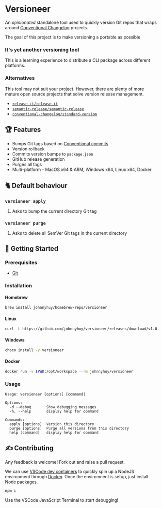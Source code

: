 # Versioneer

An *opinionated* standalone tool used to quickly version Git repos that wraps around [Conventional Changelog](https://github.com/conventional-changelog) projects.

The goal of this project is to make versioning a portable as possible.

### It's yet another versioning tool

This is a learning experience to distribute a CLI package across different platforms.

### Alternatives

This tool may not suit your project. However, there are plenty of more mature open source projects that solve version release management.

- [`release-it/release-it`](https://github.com/release-it/release-it#git)
- [`semantic-release/semantic-release`](https://github.com/semantic-release/semantic-release)
- [`conventional-changelog/standard-version`](https://github.com/conventional-changelog/standard-version)

## 🏆 Features

- Bumps Git tags based on [Conventional commits](https://www.conventionalcommits.org/en/v1.0.0/)
- Version rollback
- Commits version bumps to `package.json`
- GitHub release generation
- Purges all tags
- Multi-platform - MacOS x64 & ARM, Windows x64, Linux x64, Docker

## 🐈 Default behaviour

### `versioneer apply`

1. Asks to bump the current directory Git tag

### `versioneer purge`

1. Asks to delete all SemVer Git tags in the current directory

## 🚀 Getting Started


### Prerequisites

- [Git](https://git-scm.com/)

### Installation

#### Homebrew

```bash
brew install johnnyhuy/homebrew-repo/versioneer
```

#### Linux

```bash
curl -L https://github.com/johnnyhuy/versioneer/releases/download/v1.0.0/versioneer-linux-x64.tar.gz -O - | tar -xf /usr/local/bin/versioneer
```

#### Windows

```bash
choco install -y versioneer
```

#### Docker

```bash
docker run -v $PWD:/opt/workspace --rm johnnyhuy/versioneer
```

### Usage

```text
Usage: versioneer [options] [command]

Options:
  -d --debug       Show debugging messages
  -h, --help       display help for command

Commands:
  apply [options]  Version this directory
  purge [options]  Purge all versions from this directory
  help [command]   display help for command
```

## ✍️ Contributing

Any feedback is welcome! Fork out and raise a pull request.

We can use [VSCode dev containers](https://code.visualstudio.com/docs/remote/containers) to quickly spin up a NodeJS environment through [Docker](https://docs.docker.com/get-docker/). Once the environment is setup, just install Node packages.

```bash
npm i
```

Use the VSCode JavaScript Terminal to start debugging!

